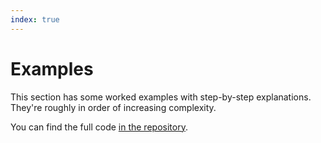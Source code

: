 ```yaml
---
index: true
---
```


# Examples

This section has some worked examples with step-by-step explanations.  They're roughly in order of increasing complexity.

You can find the full code [in the repository](https://github.com/LastOliveGames/becsy/tree/main/examples).
